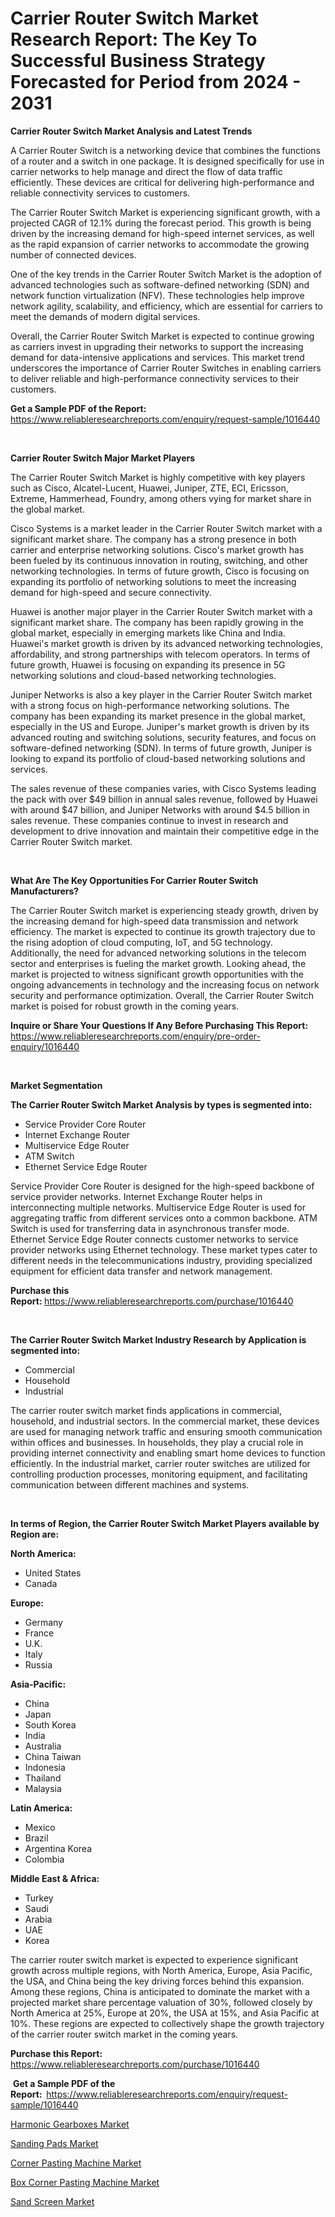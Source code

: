 <p><h1>Carrier Router Switch Market Research Report: The Key To Successful Business Strategy Forecasted for Period from 2024 - 2031</h1></p><p><strong>Carrier Router Switch Market Analysis and Latest Trends</strong></p>
<p><p>A Carrier Router Switch is a networking device that combines the functions of a router and a switch in one package. It is designed specifically for use in carrier networks to help manage and direct the flow of data traffic efficiently. These devices are critical for delivering high-performance and reliable connectivity services to customers.</p><p>The Carrier Router Switch Market is experiencing significant growth, with a projected CAGR of 12.1% during the forecast period. This growth is being driven by the increasing demand for high-speed internet services, as well as the rapid expansion of carrier networks to accommodate the growing number of connected devices.</p><p>One of the key trends in the Carrier Router Switch Market is the adoption of advanced technologies such as software-defined networking (SDN) and network function virtualization (NFV). These technologies help improve network agility, scalability, and efficiency, which are essential for carriers to meet the demands of modern digital services.</p><p>Overall, the Carrier Router Switch Market is expected to continue growing as carriers invest in upgrading their networks to support the increasing demand for data-intensive applications and services. This market trend underscores the importance of Carrier Router Switches in enabling carriers to deliver reliable and high-performance connectivity services to their customers.</p></p>
<p><strong>Get a Sample PDF of the Report:&nbsp;</strong> <a href="https://www.reliableresearchreports.com/enquiry/request-sample/1016440">https://www.reliableresearchreports.com/enquiry/request-sample/1016440</a></p>
<p>&nbsp;</p>
<p><strong>Carrier Router Switch Major Market Players</strong></p>
<p><p>The Carrier Router Switch Market is highly competitive with key players such as Cisco, Alcatel-Lucent, Huawei, Juniper, ZTE, ECI, Ericsson, Extreme, Hammerhead, Foundry, among others vying for market share in the global market.</p><p>Cisco Systems is a market leader in the Carrier Router Switch market with a significant market share. The company has a strong presence in both carrier and enterprise networking solutions. Cisco's market growth has been fueled by its continuous innovation in routing, switching, and other networking technologies. In terms of future growth, Cisco is focusing on expanding its portfolio of networking solutions to meet the increasing demand for high-speed and secure connectivity.</p><p>Huawei is another major player in the Carrier Router Switch market with a significant market share. The company has been rapidly growing in the global market, especially in emerging markets like China and India. Huawei's market growth is driven by its advanced networking technologies, affordability, and strong partnerships with telecom operators. In terms of future growth, Huawei is focusing on expanding its presence in 5G networking solutions and cloud-based networking technologies.</p><p>Juniper Networks is also a key player in the Carrier Router Switch market with a strong focus on high-performance networking solutions. The company has been expanding its market presence in the global market, especially in the US and Europe. Juniper's market growth is driven by its advanced routing and switching solutions, security features, and focus on software-defined networking (SDN). In terms of future growth, Juniper is looking to expand its portfolio of cloud-based networking solutions and services.</p><p>The sales revenue of these companies varies, with Cisco Systems leading the pack with over $49 billion in annual sales revenue, followed by Huawei with around $47 billion, and Juniper Networks with around $4.5 billion in sales revenue. These companies continue to invest in research and development to drive innovation and maintain their competitive edge in the Carrier Router Switch market.</p></p>
<p>&nbsp;</p>
<p><strong>What Are The Key Opportunities For Carrier Router Switch Manufacturers?</strong></p>
<p><p>The Carrier Router Switch market is experiencing steady growth, driven by the increasing demand for high-speed data transmission and network efficiency. The market is expected to continue its growth trajectory due to the rising adoption of cloud computing, IoT, and 5G technology. Additionally, the need for advanced networking solutions in the telecom sector and enterprises is fueling the market growth. Looking ahead, the market is projected to witness significant growth opportunities with the ongoing advancements in technology and the increasing focus on network security and performance optimization. Overall, the Carrier Router Switch market is poised for robust growth in the coming years.</p></p>
<p><strong>Inquire or Share Your Questions If Any Before Purchasing This Report:</strong> <a href="https://www.reliableresearchreports.com/enquiry/pre-order-enquiry/1016440">https://www.reliableresearchreports.com/enquiry/pre-order-enquiry/1016440</a></p>
<p>&nbsp;</p>
<p><strong>Market Segmentation</strong></p>
<p><strong>The Carrier Router Switch Market Analysis by types is segmented into:</strong></p>
<p><ul><li>Service Provider Core Router</li><li>Internet Exchange Router</li><li>Multiservice Edge Router</li><li>ATM Switch</li><li>Ethernet Service Edge Router</li></ul></p>
<p><p>Service Provider Core Router is designed for the high-speed backbone of service provider networks. Internet Exchange Router helps in interconnecting multiple networks. Multiservice Edge Router is used for aggregating traffic from different services onto a common backbone. ATM Switch is used for transferring data in asynchronous transfer mode. Ethernet Service Edge Router connects customer networks to service provider networks using Ethernet technology. These market types cater to different needs in the telecommunications industry, providing specialized equipment for efficient data transfer and network management.</p></p>
<p><strong>Purchase this Report:&nbsp;</strong><a href="https://www.reliableresearchreports.com/purchase/1016440">https://www.reliableresearchreports.com/purchase/1016440</a></p>
<p>&nbsp;</p>
<p><strong>The Carrier Router Switch Market Industry Research by Application is segmented into:</strong></p>
<p><ul><li>Commercial</li><li>Household</li><li>Industrial</li></ul></p>
<p><p>The carrier router switch market finds applications in commercial, household, and industrial sectors. In the commercial market, these devices are used for managing network traffic and ensuring smooth communication within offices and businesses. In households, they play a crucial role in providing internet connectivity and enabling smart home devices to function efficiently. In the industrial market, carrier router switches are utilized for controlling production processes, monitoring equipment, and facilitating communication between different machines and systems.</p></p>
<p>&nbsp;</p>
<p><strong>In terms of Region, the Carrier Router Switch Market Players available by Region are:</strong></p>
<p>
    <p> <strong> North America: </strong>
        <ul>
            <li>United States</li>
            <li>Canada</li>
        </ul>
        </p> 
    <p> <strong> Europe: </strong>
        <ul>
            <li>Germany</li>
            <li>France</li>
            <li>U.K.</li>
            <li>Italy</li>
            <li>Russia</li>
        </ul>
        </p> 
    <p> <strong> Asia-Pacific: </strong>
        <ul>
            <li>China</li>
            <li>Japan</li>
            <li>South Korea</li>
            <li>India</li>
            <li>Australia</li>
            <li>China Taiwan</li>
            <li>Indonesia</li>
            <li>Thailand</li>
            <li>Malaysia</li>
        </ul>
        </p> 
    <p> <strong> Latin America: </strong>
        <ul>
            <li>Mexico</li>
            <li>Brazil</li>
            <li>Argentina Korea</li>
            <li>Colombia</li>
        </ul>
        </p> 
    <p> <strong> Middle East & Africa: </strong>
        <ul>
            <li>Turkey</li>
            <li>Saudi</li>
            <li>Arabia</li>
            <li>UAE</li>
            <li>Korea</li>
        </ul>
    </p>
    </p>
<p><p>The carrier router switch market is expected to experience significant growth across multiple regions, with North America, Europe, Asia Pacific, the USA, and China being the key driving forces behind this expansion. Among these regions, China is anticipated to dominate the market with a projected market share percentage valuation of 30%, followed closely by North America at 25%, Europe at 20%, the USA at 15%, and Asia Pacific at 10%. These regions are expected to collectively shape the growth trajectory of the carrier router switch market in the coming years.</p></p>
<p><strong>Purchase this Report: </strong><a href="https://www.reliableresearchreports.com/purchase/1016440">https://www.reliableresearchreports.com/purchase/1016440</a></p>
<p>&nbsp;<strong>Get a Sample PDF of the Report:&nbsp;&nbsp;</strong><a href="https://www.reliableresearchreports.com/enquiry/request-sample/1016440">https://www.reliableresearchreports.com/enquiry/request-sample/1016440</a></p>
<p><strong></strong></p>
<p><p><a href="https://medium.com/p/3db3ea2fc1dd/edit">Harmonic Gearboxes Market</a></p><p><a href="https://medium.com/p/fc5daf4219a0/edit">Sanding Pads Market</a></p><p><a href="https://medium.com/@v8581137/corner-pasting-machine-market-share-evolution-and-market-growth-trends-2024-2031-cbf0a39d609b">Corner Pasting Machine Market</a></p><p><a href="https://medium.com/p/dcd6859c0982/edit">Box Corner Pasting Machine Market</a></p><p><a href="https://medium.com/@santosh.reportprime/sand-screen-market-the-key-to-successful-business-strategy-forecast-till-2031-228f1671cd9e">Sand Screen Market</a></p></p>
